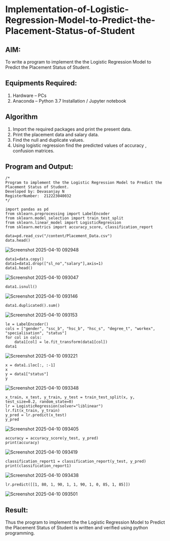 # Implementation-of-Logistic-Regression-Model-to-Predict-the-Placement-Status-of-Student

## AIM:
To write a program to implement the the Logistic Regression Model to Predict the Placement Status of Student.

## Equipments Required:
1. Hardware – PCs
2. Anaconda – Python 3.7 Installation / Jupyter notebook

## Algorithm
1. Import the required packages and print the present data.
2. Print the placement data and salary data.
3. Find the null and duplicate values.
4. Using logistic regression find the predicted values of accuracy , confusion matrices.

## Program and Output:
```
/*
Program to implement the the Logistic Regression Model to Predict the Placement Status of Student.
Developed by: Devasanjay N
RegisterNumber:  212223040032
*/
```
```
import pandas as pd
from sklearn.preprocessing import LabelEncoder
from sklearn.model_selection import train_test_split
from sklearn.linear_model import LogisticRegression
from sklearn.metrics import accuracy_score, classification_report

data=pd.read_csv("/content/Placement_Data.csv") 
data.head()
```
![Screenshot 2025-04-10 092948](https://github.com/user-attachments/assets/b1c2a378-6483-4335-8845-e134727f7aeb)

```
data1=data.copy() 
data1=data1.drop(["sl_no","salary"],axis=1)
data1.head()
```
![Screenshot 2025-04-10 093047](https://github.com/user-attachments/assets/f1cd4aea-f490-475d-9ee0-709e833b9dc1)

```
data1.isnull()
```
![Screenshot 2025-04-10 093146](https://github.com/user-attachments/assets/1465be90-73f0-4fe3-b109-2b749e928768)

```
data1.duplicated().sum()
```
![Screenshot 2025-04-10 093153](https://github.com/user-attachments/assets/db4985dc-f2d2-4039-b1e3-58561e795df8)

```
le = LabelEncoder()
cols = ["gender", "ssc_b", "hsc_b", "hsc_s", "degree_t", "workex", "specialisation", "status"]
for col in cols:
    data1[col] = le.fit_transform(data1[col])
data1
```
![Screenshot 2025-04-10 093221](https://github.com/user-attachments/assets/0621305c-498a-4b80-9073-cd118f071e5e)

```
x = data1.iloc[:, :-1]
x
y = data1["status"]
y
```
![Screenshot 2025-04-10 093348](https://github.com/user-attachments/assets/c79e2235-e526-4d3a-9fb0-28de323eacbd)

```
x_train, x_test, y_train, y_test = train_test_split(x, y, test_size=0.2, random_state=0)
lr = LogisticRegression(solver="liblinear")
lr.fit(x_train, y_train)
y_pred = lr.predict(x_test)
y_pred
```
![Screenshot 2025-04-10 093405](https://github.com/user-attachments/assets/72291306-0315-400b-9e4e-8377c2fe3309)

```
accuracy = accuracy_score(y_test, y_pred)
print(accuracy)
```
![Screenshot 2025-04-10 093419](https://github.com/user-attachments/assets/9765d6c4-3c97-453d-9441-8c125af8ed32)

```
classification_report1 = classification_report(y_test, y_pred)
print(classification_report1)
```
![Screenshot 2025-04-10 093438](https://github.com/user-attachments/assets/4cc75bca-4f2a-4e4f-82e2-10701d12b1fb)

```
lr.predict([[1, 80, 1, 90, 1, 1, 90, 1, 0, 85, 1, 85]])
```
![Screenshot 2025-04-10 093501](https://github.com/user-attachments/assets/a1b83c6a-7cd9-4d79-b868-6865626d4ad6)

## Result:
Thus the program to implement the the Logistic Regression Model to Predict the Placement Status of Student is written and verified using python programming.
